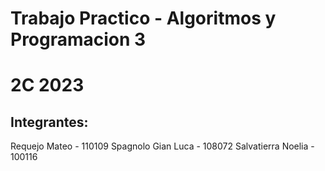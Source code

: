 # Trabajo Practico - Algoritmos y Programacion 3
# 2C 2023

## Integrantes:
Requejo Mateo - 110109
Spagnolo Gian Luca - 108072
Salvatierra Noelia - 100116
